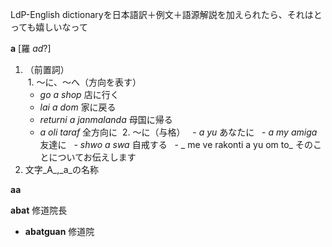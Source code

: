 LdP-English dictionaryを日本語訳＋例文＋語源解説を加えられたら、それはとっても嬉しいなって  

**a**   [羅 _ad_?]  
1. （前置詞）  
  1. ～に、～へ（方向を表す）
   - _go a shop_ 店に行く
   - _lai a dom_ 家に戻る
   - _returni a janmalanda_ 母国に帰る
   - _a oli taraf_ 全方向に
  2. ～に（与格）
   - _a yu_ あなたに
   - _a my amiga_ 友達に
   - _shwo a swa_ 自戒する
   - _ me ve rakonti a yu om to_ そのことについてお伝えします
2. 文字_A_,_a_の名称

**aa**

**abat** 修道院長
 - **abatguan** 修道院
